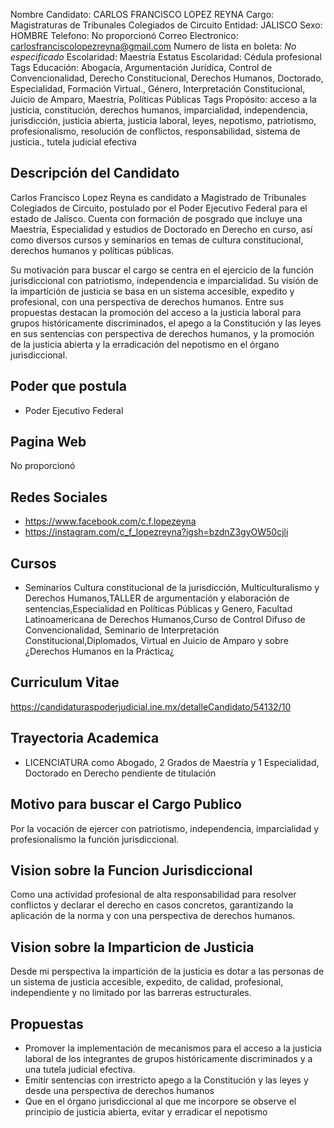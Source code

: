 Nombre Candidato: CARLOS FRANCISCO LOPEZ REYNA
Cargo: Magistraturas de Tribunales Colegiados de Circuito
Entidad: JALISCO
Sexo: HOMBRE
Telefono: No proporcionó
Correo Electronico: carlosfranciscolopezreyna@gmail.com
Numero de lista en boleta: *No especificado*
Escolaridad: Maestría
Estatus Escolaridad: Cédula profesional
Tags Educación: Abogacía, Argumentación Jurídica, Control de Convencionalidad, Derecho Constitucional, Derechos Humanos, Doctorado, Especialidad, Formación Virtual., Género, Interpretación Constitucional, Juicio de Amparo, Maestría, Políticas Públicas
Tags Propósito: acceso a la justicia, constitución, derechos humanos, imparcialidad, independencia, jurisdicción, justicia abierta, justicia laboral, leyes, nepotismo, patriotismo, profesionalismo, resolución de conflictos, responsabilidad, sistema de justicia., tutela judicial efectiva


## Descripción del Candidato 

Carlos Francisco Lopez Reyna es candidato a Magistrado de Tribunales Colegiados de Circuito, postulado por el Poder Ejecutivo Federal para el estado de Jalisco. Cuenta con formación de posgrado que incluye una Maestría, Especialidad y estudios de Doctorado en Derecho en curso, así como diversos cursos y seminarios en temas de cultura constitucional, derechos humanos y políticas públicas.

Su motivación para buscar el cargo se centra en el ejercicio de la función jurisdiccional con patriotismo, independencia e imparcialidad. Su visión de la impartición de justicia se basa en un sistema accesible, expedito y profesional, con una perspectiva de derechos humanos. Entre sus propuestas destacan la promoción del acceso a la justicia laboral para grupos históricamente discriminados, el apego a la Constitución y las leyes en sus sentencias con perspectiva de derechos humanos, y la promoción de la justicia abierta y la erradicación del nepotismo en el órgano jurisdiccional.


## Poder que postula

- Poder Ejecutivo Federal


## Pagina Web

No proporcionó


## Redes Sociales

- https://www.facebook.com/c.f.lopezeyna
- https://instagram.com/c_f_lopezreyna?igsh=bzdnZ3gyOW50cjli


## Cursos

- Seminarios Cultura constitucional de la jurisdicción, Multiculturalismo y Derechos Humanos,TALLER de argumentación y elaboración de sentencias,Especialidad en Políticas Públicas y Genero, Facultad Latinoamericana de Derechos Humanos,Curso de Control Difuso de Convencionalidad, Seminario de Interpretación Constitucional,Diplomados, Virtual en Juicio de Amparo y sobre ¿Derechos Humanos en la Práctica¿


## Curriculum Vitae

https://candidaturaspoderjudicial.ine.mx/detalleCandidato/54132/10


## Trayectoria Academica

- LICENCIATURA como Abogado, 2 Grados de Maestría y 1 Especialidad, Doctorado en Derecho pendiente de titulación


## Motivo para buscar el Cargo Publico

Por la vocación de ejercer con patriotismo, independencia, imparcialidad y profesionalismo la función jurisdiccional.


## Vision sobre la Funcion Jurisdiccional

Como una actividad profesional de alta responsabilidad para resolver conflictos y declarar el derecho en casos concretos, garantizando la aplicación de la norma y con una perspectiva de derechos humanos.


## Vision sobre la Imparticion de Justicia

Desde mi perspectiva la impartición de la justicia es dotar a las personas de un sistema de justicia accesible, expedito, de calidad, profesional, independiente y no limitado por las barreras estructurales.


## Propuestas

- Promover la implementación de mecanismos para el acceso a la justicia laboral de los integrantes de grupos históricamente discriminados y a una tutela judicial efectiva.
- Emitir sentencias con irrestricto apego a la Constitución y las leyes y desde una perspectiva de derechos humanos
- Que en el órgano jurisdiccional al que me incorpore se observe el principio de justicia abierta, evitar y erradicar el nepotismo

